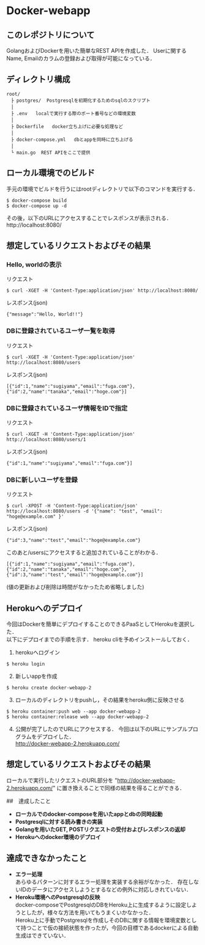 # Docker-webapp

## このレポジトリについて
GolangおよびDockerを用いた簡単なREST APIを作成した．
Userに関するName, Emailのカラムの登録および取得が可能になっている．  

## ディレクトリ構成


```
root/
　├ postgres/  Postgresqlを初期化するためのsqlのスクリプト
　│
　├ .env   localで実行する際のポート番号などの環境変数
　│
　├ Dockerfile   docker立ち上げに必要な処理など
　│
　├ docker-compose.yml   dbとappを同時に立ち上げる
　│
　└ main.go  REST APIをここで提供　　　
```

## ローカル環境でのビルド
手元の環境でビルドを行うにはrootディレクトリで以下のコマンドを実行する．
```
$ docker-compose build
$ docker-compose up -d
```
その後，以下のURLにアクセスすることでレスポンスが表示される．  
http://localhost:8080/

## 想定しているリクエストおよびその結果
### Hello, worldの表示
リクエスト  
```
$ curl -XGET -H 'Content-Type:application/json' http://localhost:8080/
```
レスポンス(json)
```
{"message":"Hello, World!!"}
```

### DBに登録されているユーザ一覧を取得
リクエスト  
```
$ curl -XGET -H 'Content-Type:application/json' http://localhost:8080/users
```
レスポンス(json)
```
[{"id":1,"name":"sugiyama","email":"fuga.com"},{"id":2,"name":"tanaka","email":"hoge.com"}]
```

### DBに登録されているユーザ情報をIDで指定
リクエスト  
```
$ curl -XGET -H 'Content-Type:application/json' http://localhost:8080/users/1
```
レスポンス(json)
```
{"id":1,"name":"sugiyama","email":"fuga.com"}]
```

### DBに新しいユーザを登録
リクエスト  
```
$ curl -XPOST -H 'Content-Type:application/json' http://localhost:8080/users -d '{"name": "test", "email": "hoge@example.com" }'
```
レスポンス(json)
```
{"id":3,"name":"test","email":"hoge@example.com"}
```
このあと/usersにアクセスすると追加されていることがわかる．
```
[{"id":1,"name":"sugiyama","email":"fuga.com"},{"id":2,"name":"tanaka","email":"hoge.com"},{"id":3,"name":"test","email":"hoge@example.com"}]
```
(値の更新および削除は時間がなかったため省略しました)  

## Herokuへのデプロイ
今回はDockerを簡単にデプロイすることのできるPaaSとしてHerokuを選択した．  
以下にデプロイまでの手順を示す． heroku cliを予めインストールしておく．

1. herokuへログイン
```
$ heroku login
```
2. 新しいappを作成
```
$ heroku create docker-webapp-2
```
3. ローカルのディレクトリをpushし，その結果をheroku側に反映させる
```
$ heroku container:push web --app docker-webapp-2
$ heroku container:release web --app docker-webapp-2
```
4. 公開が完了したのでURLにアクセスする．
今回は以下のURLにサンプルプログラムをデプロイした．  
http://docker-webapp-2.herokuapp.com/

## 想定しているリクエストおよびその結果
ローカルで実行したリクエストのURL部分を "http://docker-webapp-2.herokuapp.com/" に置き換えることで同様の結果を得ることができる．

##　達成したこと
- **ローカルでのdocker-composeを用いたappとdbの同時起動**
- **Postgresqlに対する読み書きの実装**
- **Golangを用いたGET, POSTリクエストの受付およびレスポンスの返却**
- **Herokuへのdocker環境のデプロイ**

## 達成できなかったこと
- **エラー処理**  
あらゆるパターンに対するエラー処理を実装する余裕がなかった． 存在しないIDのデータにアクセスしようとするなどの例外に対応しきれていない．
- **Heroku環境へのPostgresqlの反映**  
docker-composeでPostgresqlのDBをHeroku上に生成するように設定しようとしたが，様々な方法を用いてもうまくいかなかった．  
Heroku上に手動でPostgresqlを作成しそのDBに関する情報を環境変数として持つことで仮の接続状態を作ったが，今回の目標であるdockerによる自動生成はできていない．




